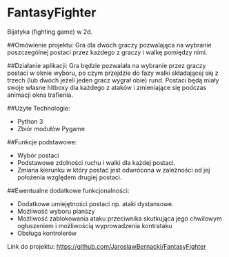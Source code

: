 # FantasyFighter
Bijatyka (fighting game) w 2d.

##Omówienie projektu: 
Gra dla dwóch graczy pozwalająca na wybranie poszczególnej postaci przez każdego z graczy i walkę pomiędzy nimi.

##Działanie aplikacji:
Gra będzie pozwalała na wybranie przez graczy postaci w oknie wyboru, po czym przejdzie do fazy walki
składającej się z trzech (lub dwóch jeżeli jeden gracz wygrał obie) rund.
Postaci będą miały swoje własne hitboxy dla każdego z ataków i zmieniające się podczas animacji okna trafienia.

##Użyte Technologie:
- Python 3
- Zbiór modułów Pygame

##Funkcje podstawowe:
- Wybór postaci
- Podstawowe zdolności ruchu i walki dla każdej postaci.
- Zmiana kierunku w który postać jest odwrócona w zależności od jej położenia względem drugiej postaci.

##Ewentualne dodatkowe funkcjonalności:
- Dodatkowe umiejętności postaci np. ataki dystansowe.
- Możliwość wyboru planszy
- Możliwość zablokowania ataku przeciwnika skutkująca jego chwilowym ogłuszeniem i możliwością wyprowadzenia kontrataku
- Obsługa kontrolerów

Link do projektu: https://github.com/JaroslawBernacki/FantasyFighter